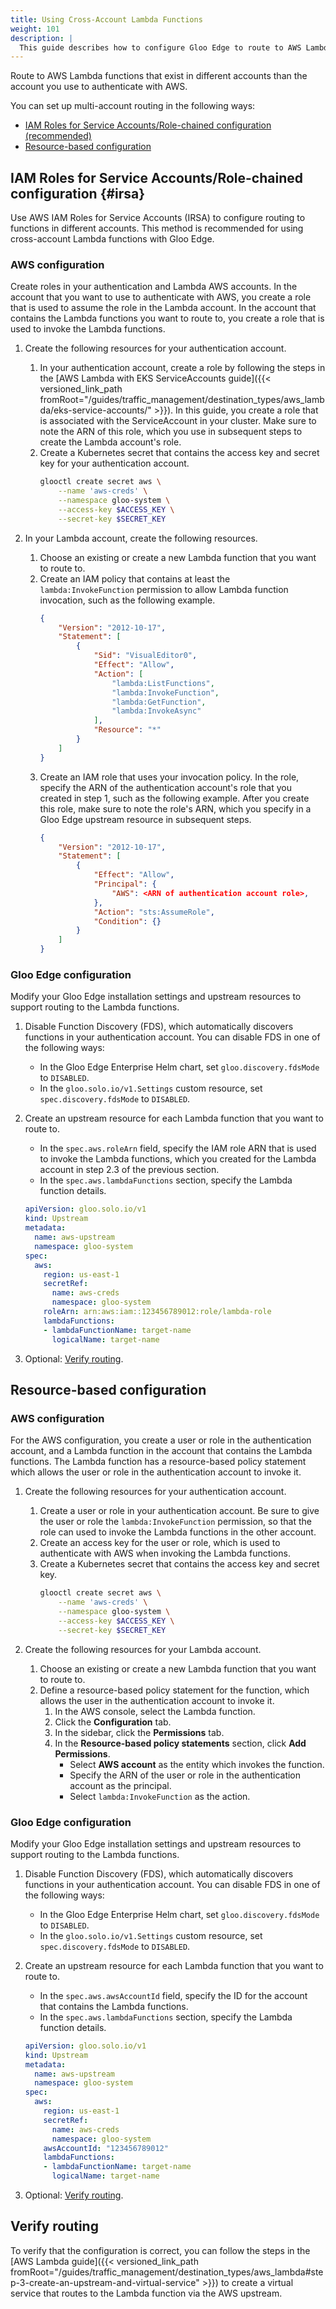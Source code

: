 ```yaml
---
title: Using Cross-Account Lambda Functions
weight: 101
description: |
  This guide describes how to configure Gloo Edge to route to AWS Lambda functions in different accounts than the one used to authenticate with AWS.
---
```


Route to AWS Lambda functions that exist in different accounts than the account you use to authenticate with AWS.

You can set up multi-account routing in the following ways:
* [IAM Roles for Service Accounts/Role-chained configuration (recommended)](#irsa)
* [Resource-based configuration](#resource-based-configuration)

## IAM Roles for Service Accounts/Role-chained configuration {#irsa}

Use AWS IAM Roles for Service Accounts (IRSA) to configure routing to functions in different accounts. This method is recommended for using cross-account Lambda functions with Gloo Edge.

### AWS configuration

Create roles in your authentication and Lambda AWS accounts. In the account that you want to use to authenticate with AWS, you create a role that is used to assume the role in the Lambda account. In the account that contains the Lambda functions you want to route to, you create a role that is used to invoke the Lambda functions.

1. Create the following resources for your authentication account. 
   1. In your authentication account, create a role by following the steps in the [AWS Lambda with EKS ServiceAccounts guide]({{< versioned_link_path fromRoot="/guides/traffic_management/destination_types/aws_lambda/eks-service-accounts/" >}}). In this guide, you create a role that is associated with the ServiceAccount in your cluster. Make sure to note the ARN of this role, which you use in subsequent steps to create the Lambda account's role.
   2. Create a Kubernetes secret that contains the access key and secret key for your authentication account.
      ```sh
      glooctl create secret aws \
          --name 'aws-creds' \
          --namespace gloo-system \
          --access-key $ACCESS_KEY \
          --secret-key $SECRET_KEY
      ```

2. In your Lambda account, create the following resources.
   1. Choose an existing or create a new Lambda function that you want to route to.
   2. Create an IAM policy that contains at least the `lambda:InvokeFunction` permission to allow Lambda function invocation, such as the following example.
      ```json
      {
          "Version": "2012-10-17",
          "Statement": [
              {
                  "Sid": "VisualEditor0",
                  "Effect": "Allow",
                  "Action": [
                      "lambda:ListFunctions",
                      "lambda:InvokeFunction",
                      "lambda:GetFunction",
                      "lambda:InvokeAsync"
                  ],
                  "Resource": "*"
              }
          ]
      }
      ```
   3. Create an IAM role that uses your invocation policy. In the role, specify the ARN of the authentication account's role that you created in step 1, such as the following example. After you create this role, make sure to note the role's ARN, which you specify in a Gloo Edge upstream resource in subsequent steps.
      ```json
      {
          "Version": "2012-10-17",
          "Statement": [
              {
                  "Effect": "Allow",
                  "Principal": {
                      "AWS": <ARN of authentication account role>,
                  },
                  "Action": "sts:AssumeRole",
                  "Condition": {}
              }
          ]
      }
      ```
   
### Gloo Edge configuration

Modify your Gloo Edge installation settings and upstream resources to support routing to the Lambda functions.

1. Disable Function Discovery (FDS), which automatically discovers functions in your authentication account. You can disable FDS in one of the following ways:
   - In the Gloo Edge Enterprise Helm chart, set `gloo.discovery.fdsMode` to `DISABLED`.
   - In the `gloo.solo.io/v1.Settings` custom resource, set `spec.discovery.fdsMode` to `DISABLED`.

2. Create an upstream resource for each Lambda function that you want to route to.
   - In the `spec.aws.roleArn` field, specify the IAM role ARN that is used to invoke the Lambda functions, which you created for the Lambda account in step 2.3 of the previous section.
   - In the `spec.aws.lambdaFunctions` section, specify the Lambda function details.
   ```yaml
   apiVersion: gloo.solo.io/v1
   kind: Upstream
   metadata:
     name: aws-upstream
     namespace: gloo-system
   spec:
     aws:
       region: us-east-1
       secretRef:
         name: aws-creds
         namespace: gloo-system
       roleArn: arn:aws:iam::123456789012:role/lambda-role
       lambdaFunctions:
       - lambdaFunctionName: target-name
         logicalName: target-name
   ```
3. Optional: [Verify routing](#verify-routing).
## Resource-based configuration

### AWS configuration
For the AWS configuration, you create a user or role in the authentication account, and a Lambda function in the account that contains the Lambda functions. The Lambda function has a resource-based policy statement which allows the user or role in the authentication account to invoke it.

1. Create the following resources for your authentication account. 
   1. Create a user or role in your authentication account. Be sure to give the user or role the `lambda:InvokeFunction` permission, so that the role can used to invoke the Lambda functions in the other account.
   2. Create an access key for the user or role, which is used to authenticate with AWS when invoking the Lambda functions.
   3. Create a Kubernetes secret that contains the access key and secret key.
      ```sh
      glooctl create secret aws \
          --name 'aws-creds' \
          --namespace gloo-system \
          --access-key $ACCESS_KEY \
          --secret-key $SECRET_KEY
      ```

2. Create the following resources for your Lambda account.
   1. Choose an existing or create a new Lambda function that you want to route to.
   2. Define a resource-based policy statement for the function, which allows the user in the authentication account to invoke it.
      1. In the AWS console, select the Lambda function.
      2. Click the **Configuration** tab.
      3. In the sidebar, click the **Permissions** tab.
      4. In the **Resource-based policy statements** section, click **Add Permissions**.
         * Select **AWS account** as the entity which invokes the function.
         * Specify the ARN of the user or role in the authentication account as the principal.
         * Select `lambda:InvokeFunction` as the action.

### Gloo Edge configuration

Modify your Gloo Edge installation settings and upstream resources to support routing to the Lambda functions.

1. Disable Function Discovery (FDS), which automatically discovers functions in your authentication account. You can disable FDS in one of the following ways:
   - In the Gloo Edge Enterprise Helm chart, set `gloo.discovery.fdsMode` to `DISABLED`.
   - In the `gloo.solo.io/v1.Settings` custom resource, set `spec.discovery.fdsMode` to `DISABLED`.

2. Create an upstream resource for each Lambda function that you want to route to.
   - In the `spec.aws.awsAccountId` field, specify the ID for the account that contains the Lambda functions.
   - In the `spec.aws.lambdaFunctions` section, specify the Lambda function details.
   ```yaml
   apiVersion: gloo.solo.io/v1
   kind: Upstream
   metadata:
     name: aws-upstream
     namespace: gloo-system
   spec:
     aws:
       region: us-east-1
       secretRef:
         name: aws-creds
         namespace: gloo-system
       awsAccountId: "123456789012"
       lambdaFunctions:
       - lambdaFunctionName: target-name
         logicalName: target-name
   ```
3. Optional: [Verify routing](#verify-routing).
## Verify routing

To verify that the configuration is correct, you can follow the steps in the [AWS Lambda guide]({{< versioned_link_path fromRoot="/guides/traffic_management/destination_types/aws_lambda#step-3-create-an-upstream-and-virtual-service" >}}) to create a virtual service that routes to the Lambda function via the AWS upstream.